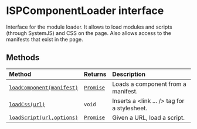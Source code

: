 # ISPComponentLoader interface







Interface for the module loader. It allows to load modules and scripts (through SystemJS) and CSS on the page. Also allows access to the manifests that exist in the page.







## Methods

| Method	   |  Returns	| Description|
|:-------------|:-------|:-----------|
|[`loadComponent(manifest)`](loadcomponent-ispcomponentloader.md)      | [`Promise`](../../web-apis/class/promise.md)<TComponent> | Loads a component from a manifest. |
|[`loadCss(url)`](loadcss-ispcomponentloader.md)      | `void` | Inserts a <link ... /> tag for a stylesheet. |
|[`loadScript(url,options)`](loadscript-ispcomponentloader.md)      | [`Promise`](../../web-apis/class/promise.md)<TModule> | Given a URL, load a script. |




